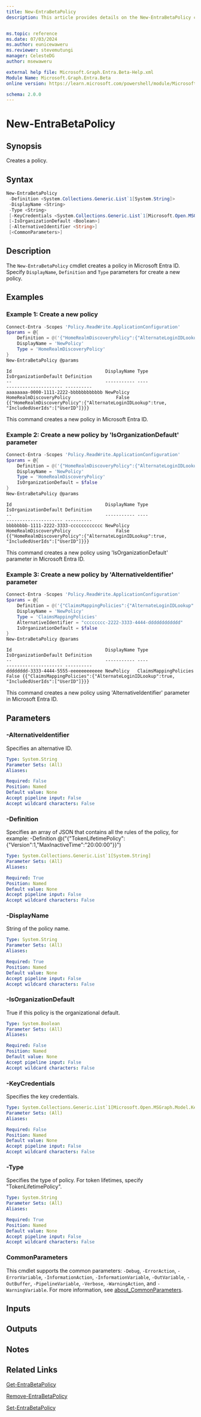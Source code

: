 ```yaml
---
title: New-EntraBetaPolicy
description: This article provides details on the New-EntraBetaPolicy command.


ms.topic: reference
ms.date: 07/03/2024
ms.author: eunicewaweru
ms.reviewer: stevemutungi
manager: CelesteDG
author: msewaweru

external help file: Microsoft.Graph.Entra.Beta-Help.xml
Module Name: Microsoft.Graph.Entra.Beta
online version: https://learn.microsoft.com/powershell/module/Microsoft.Graph.Entra.Beta/New-EntraBetaPolicy

schema: 2.0.0
---
```


# New-EntraBetaPolicy

## Synopsis

Creates a policy.

## Syntax

```powershell
New-EntraBetaPolicy 
 -Definition <System.Collections.Generic.List`1[System.String]> 
 -DisplayName <String>
 -Type <String>
 [-KeyCredentials <System.Collections.Generic.List`1[Microsoft.Open.MSGraph.Model.KeyCredential]>]
 [-IsOrganizationDefault <Boolean>] 
 [-AlternativeIdentifier <String>] 
 [<CommonParameters>]
```

## Description

The `New-EntraBetaPolicy` cmdlet creates a policy in Microsoft Entra ID. Specify `DisplayName`, `Definition` and `Type` parameters for create a new policy.

## Examples

### Example 1: Create a new policy

```powershell
Connect-Entra -Scopes 'Policy.ReadWrite.ApplicationConfiguration'
$params = @{
    Definition = @('{"HomeRealmDiscoveryPolicy":{"AlternateLoginIDLookup":true, "IncludedUserIds":["UserID"]}}')
    DisplayName = 'NewPolicy'
    Type = 'HomeRealmDiscoveryPolicy'
}
New-EntraBetaPolicy @params
```

```Output
Id                                   DisplayName Type                     IsOrganizationDefault Definition
--                                   ----------- ----                     --------------------- ----------
aaaaaaaa-0000-1111-2222-bbbbbbbbbbbb NewPolicy   HomeRealmDiscoveryPolicy                 False {{"HomeRealmDiscoveryPolicy":{"AlternateLoginIDLookup":true, "IncludedUserIds":["UserID"]}}}
```

This command creates a new policy in Microsoft Entra ID.

### Example 2: Create a new policy by 'IsOrganizationDefault' parameter

```powershell
Connect-Entra -Scopes 'Policy.ReadWrite.ApplicationConfiguration'
$params = @{
    Definition = @('{"HomeRealmDiscoveryPolicy":{"AlternateLoginIDLookup":true, "IncludedUserIds":["UserID"]}}')
    DisplayName = 'NewPolicy'
    Type = 'HomeRealmDiscoveryPolicy'
    IsOrganizationDefault = $false
}
New-EntraBetaPolicy @params
```

```Output
Id                                   DisplayName Type                     IsOrganizationDefault Definition
--                                   ----------- ----                     --------------------- ----------
bbbbbbbb-1111-2222-3333-cccccccccccc NewPolicy   HomeRealmDiscoveryPolicy                 False {{"HomeRealmDiscoveryPolicy":{"AlternateLoginIDLookup":true, "IncludedUserIds":["UserID"]}}}
```

This command creates a new policy using 'IsOrganizationDefault' parameter in Microsoft Entra ID.

### Example 3: Create a new policy by 'AlternativeIdentifier' parameter

```powershell
Connect-Entra -Scopes 'Policy.ReadWrite.ApplicationConfiguration'
$params = @{
    Definition = @('{"ClaimsMappingPolicies":{"AlternateLoginIDLookup":true, "IncludedUserIds":["UserID"]}}')
    DisplayName = 'NewPolicy'
    Type = 'ClaimsMappingPolicies'
    AlternativeIdentifier = "cccccccc-2222-3333-4444-dddddddddddd"
    IsOrganizationDefault = $false
}
New-EntraBetaPolicy @params

```

```Output
Id                                   DisplayName Type                  IsOrganizationDefault Definition
--                                   ----------- ----                  --------------------- ----------
dddddddd-3333-4444-5555-eeeeeeeeeeee NewPolicy   ClaimsMappingPolicies                 False {{"ClaimsMappingPolicies":{"AlternateLoginIDLookup":true, "IncludedUserIds":["UserID"]}}}
```

This command creates a new policy using 'AlternativeIdentifier' parameter in Microsoft Entra ID.

## Parameters

### -AlternativeIdentifier

Specifies an alternative ID.

```yaml
Type: System.String
Parameter Sets: (All)
Aliases:

Required: False
Position: Named
Default value: None
Accept pipeline input: False
Accept wildcard characters: False
```

### -Definition

Specifies an array of JSON that contains all the rules of the policy, for example: -Definition @("{"TokenLifetimePolicy":{"Version":1,"MaxInactiveTime":"20:00:00"}}")

```yaml
Type: System.Collections.Generic.List`1[System.String]
Parameter Sets: (All)
Aliases:

Required: True
Position: Named
Default value: None
Accept pipeline input: False
Accept wildcard characters: False
```

### -DisplayName

String of the policy name.

```yaml
Type: System.String
Parameter Sets: (All)
Aliases:

Required: True
Position: Named
Default value: None
Accept pipeline input: False
Accept wildcard characters: False
```

### -IsOrganizationDefault

True if this policy is the organizational default.

```yaml
Type: System.Boolean
Parameter Sets: (All)
Aliases:

Required: False
Position: Named
Default value: None
Accept pipeline input: False
Accept wildcard characters: False
```

### -KeyCredentials

Specifies the key credentials.

```yaml
Type: System.Collections.Generic.List`1[Microsoft.Open.MSGraph.Model.KeyCredential]
Parameter Sets: (All)
Aliases:

Required: False
Position: Named
Default value: None
Accept pipeline input: False
Accept wildcard characters: False
```

### -Type

Specifies the type of policy.
For token lifetimes, specify "TokenLifetimePolicy".

```yaml
Type: System.String
Parameter Sets: (All)
Aliases:

Required: True
Position: Named
Default value: None
Accept pipeline input: False
Accept wildcard characters: False
```

### CommonParameters

This cmdlet supports the common parameters: `-Debug`, `-ErrorAction`, `-ErrorVariable`, `-InformationAction`, `-InformationVariable`, `-OutVariable`, `-OutBuffer`, `-PipelineVariable`, `-Verbose`, `-WarningAction`, and `-WarningVariable`. For more information, see [about_CommonParameters](https://go.microsoft.com/fwlink/?LinkID=113216).

## Inputs

## Outputs

## Notes

## Related Links

[Get-EntraBetaPolicy](Get-EntraBetaPolicy.md)

[Remove-EntraBetaPolicy](Remove-EntraBetaPolicy.md)

[Set-EntraBetaPolicy](Set-EntraBetaPolicy.md)

